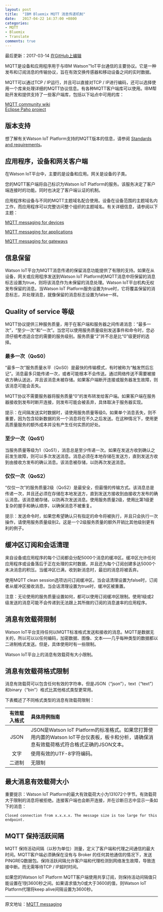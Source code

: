 ```yaml
---
layout: post
title:  "IBM Bluemix MQTT 消息传递机制"
date:   2017-04-22 14:37:00 +0800
categories:
- MQTT
- Bluemix
- Translate
comments: true
---
```

最后更新：2017-03-14  [在GitHub上编辑](https://github.com/IBM-Bluemix/docs/blob/master/services/IoT/reference/mqtt/index.md)

MQTT是设备和应用程序用于与IBM Watson™IoT平台通信的主要协议。它是一种发布和订阅消息的传输协议，旨在有效交换传感器和移动设备之间的实时数据。

MQTT可以通过TCP / IP运行，并且可以直接对TCP / IP进行编码，还可以选择使用一个库来处理详细的MQTT协议信息。有各种MQTT客户端库可以使用。IBM帮助开发和提供支持了一些客户端库，包括以下站点中可用的库：    

[MQTT community wiki](https://github.com/mqtt/mqtt.github.io/wiki)    
[Eclipse Paho project](http://eclipse.org/paho/)    

## 版本支持
想了解有关Watson IoT Platform支持的MQTT版本的信息，请参阅 [Standards and requirements](https://console.ng.bluemix.net/docs/services/IoT/reference/standards_and_requirements.html#mqtt)。

## 应用程序，设备和网关客户端
在Watson IoT平台中，主要的是设备和应用。网关是设备的子类。

您的MQTT客户端将自己标识为Watson IoT Platform的服务。该服务决定了客户端连接时的功能。同时也决定了客户端认证的机制。

应用程序和设备与不同的MQTT主题域名配合使用。设备在设备范围的主题域名内工作，而应用程序可以完整访问整个组织的主题域名。有关详细信息，请参阅以下主题：

[MQTT messaging for devices](https://console.ng.bluemix.net/docs/services/IoT/devices/mqtt.html)    

[MQTT messaging for applications](https://console.ng.bluemix.net/docs/services/IoT/applications/mqtt.html)      

[MQTT messaging for gateways](https://console.ng.bluemix.net/docs/services/IoT/gateways/mqtt.html)        



## 信息保留
Watson IoT平台为MQTT消息传递的保留消息功能提供了有限的支持。如果在从设备，网关或应用程序发送到Watson IoT Platform的MQTT消息中将保留的消息标志设置为true，则将该消息作为未保留的消息处理。Watson IoT平台机构无权发布保留的消息。当Watson IoT Platform服务设置为true时，它将覆盖保留的消息标志，并处理消息，就像保留的消息标志设置为false一样。

## Quality of service 等级

MQTT协议提供三种服务质量，用于在客户端和服务器之间传递消息：“最多一次”，“至少一次”和“一次”。当您可以使用服务质量级别发送事件和命令时，您必须仔细考虑适合您的需要的服务级别。服务质量“2”并不总是比“0”级更好的选择。

### 最多一次（QoS0）
“最多一次”服务质量水平（QoS0）是最快的传输模式，有时被称为“触发然后忘记”。消息最多只能传递一次，或者可能根本不会传送。通过网络传送不需要被接收方确认送达，并且该消息未被存储。如果客户端断开连接或服务器发生故障，则该消息可能会丢失。

MQTT协议不需要服务器将服务质量“0”的发布转发给客户端。如果客户端在服务器接收到发布时断开连接，则发布可能会被丢弃，具体取决于服务器实现。

提示：在间隔发送实时数据时，请使用服务质量等级0。如果单个消息丢失，则不重要，因为包含较新数据的另一个消息将在不久之后发送。在这种情况下，使用更高质量服务的额外成本并没有产生任何实质的好处。

### 至少一次（QoS1）
当服务质量等级为1（QoS​​1），消息总是至少传递一次。如果在发送方收到确认之前发生故障，则可以多次发送消息。消息必须在本地存储在发送方，直到发送方收到由接收方发布的确认消息。该消息被存储，以防再次发送消息。

### 仅仅一次（QoS2）
“仅仅一次”的服务质量2级（QoS2）是最安全，但最慢的传输方式。该消息总是传递一次，并且还必须在存储在本地发送方，直到发送方接收到由接收方发布的确认消息。该消息被存储，以防再次发送消息。使用服务质量2级，使用比第1级更复杂的握手和确认顺序，以确保消息不被重复。

提示：发送命令时，如果您希望确认只有指定的命令将被执行，并且只会执行一次操作，请使用服务质量级别2。这是一个2级服务质量的额外开销比其他级别更有利的例子。

## 缓冲区订阅和会话清理

来自设备或应用程序的每个订阅都会分配5000个消息的缓冲区。缓冲区允许任何应用程序或设备落后于正在处理的实时数据，并且还为每个订阅创建多达5000个未决消息的积压。当缓冲区已满，收到新消息时，最旧的消息将被丢弃。

使用MQTT clean session选项访问订阅缓冲区。当会话清理设置为false时，订阅者从缓冲区接收消息。当会话清理设置为true时，缓冲区被重置。

注意：无论使用的服务质量设置如何，都可以使用订阅缓冲区限制。使用1级或2级发送的消息可能不会传递到无法跟上其所做的订阅的消息速率的应用程序。

## 消息有效载荷限制

Watson IoT平台支持任何以MQTT标准格式发送和接收的消息。MQTT是数据无关的，所以可以以任何编码，加密数据、图像、文本——几乎每种类型的数据都以二进制格式发送。但是，具体使用时有一些限制。

Watson IoT平台上的消息有效载荷有大小限制。

## 消息有效载荷格式限制
消息有效载荷可以包含任何有效的字符串，但是JSON（“json”），text（“text”）和binary（“bin”）格式比其他格式类型更常用。

下表概述了不同格式类型的消息有效载荷限制：

| 有效载入格式 | 具体用例指南                                   |
| :----: | :--------------------------------------- |
|  JSON  | JSON是Watson IoT Platform的标准格式。如果您打算使用内置的Watson IoT平台仪表板，板卡和分析，请确保消息有效载荷格式符合格式正确的JSON文本。 |
|   文字   | 使用有效的UTF-8字符编码。                          |
|  二进制   | 无限制                                      |

## 最大消息有效载荷大小
重要提示：Watson IoT Platform的最大有效载荷大小为131072个字节。有效载荷大于限制的消息将被拒绝。连接客户端也会断开连接，并在诊断日志中显示一条如下的消息：
```
Closed connection from x.x.x.x. The message size is too large for this endpoint.
```

## MQTT 保持活跃间隔

MQTT 保持活动间隔（以秒为单位）测量，定义了客户端和代理之间通信的最大时间。MQTT客户端必须确保在没有与 Broker 的任何其他通信的情况下，发送PINGREQ数据包。保持活跃间隔允许客户端和代理检测到网络发生故障，导致连接中断。而无需等待TCP / IP超时时间。

如果您的Watson IoT Platform MQTT客户端使用共享订阅，则保持活动间隔值只能设置在1到3600秒之间。如果请求值为0或大于3600的值，则Watson IoT Platform代理将keep alive间隔设置为3600秒。



----

原文地址：[MQTT messaging](https://console.ng.bluemix.net/docs/services/IoT/reference/mqtt/index.html#ref-mqtt)